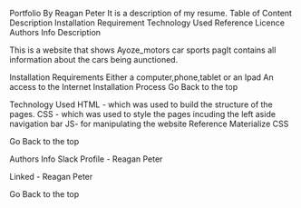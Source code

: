 Portfolio
By Reagan Peter
It is a description of my resume.
Table of Content
Description
Installation Requirement
Technology Used
Reference
Licence
Authors Info
Description
<p>This is  a website that shows Ayoze_motors car sports pagIt contains all information about the cars being aunctioned.</p>


Installation
Requirements
Either a computer,phone,tablet or an Ipad
An access to the Internet
Installation Process
Go Back to the top

Technology Used
HTML - which was used to build the structure of the pages.
CSS - which was used to style the pages incuding the left aside navigation bar
JS- for manipulating the website
Reference
Materialize CSS

Go Back to the top

Authors Info
Slack Profile - Reagan Peter

Linked - Reagan Peter

Go Back to the top


